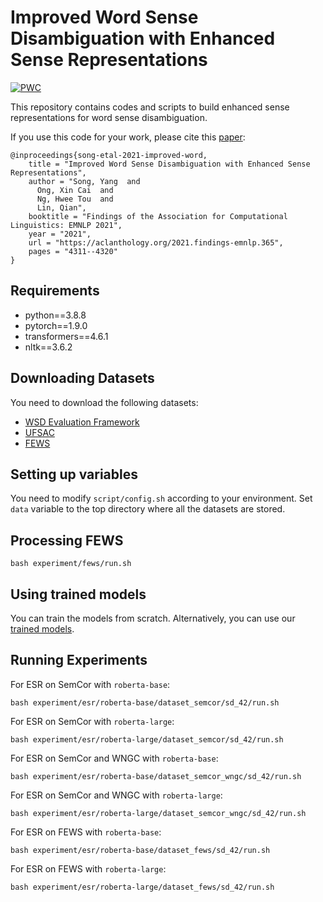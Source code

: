 # Improved Word Sense Disambiguation with Enhanced Sense Representations

[![PWC](https://img.shields.io/endpoint.svg?url=https://paperswithcode.com/badge/improved-word-sense-disambiguation-with/word-sense-disambiguation-on-supervised)](https://paperswithcode.com/sota/word-sense-disambiguation-on-supervised?p=improved-word-sense-disambiguation-with)

This repository contains codes and scripts to build enhanced sense representations for word sense disambiguation.

If you use this code for your work, please cite this [paper](https://aclanthology.org/2021.findings-emnlp.365.pdf):
```
@inproceedings{song-etal-2021-improved-word,
    title = "Improved Word Sense Disambiguation with Enhanced Sense Representations",
    author = "Song, Yang  and
      Ong, Xin Cai  and
      Ng, Hwee Tou  and
      Lin, Qian",
    booktitle = "Findings of the Association for Computational Linguistics: EMNLP 2021",
    year = "2021",
    url = "https://aclanthology.org/2021.findings-emnlp.365",
    pages = "4311--4320"
}
```

Requirements
------------

* python==3.8.8
* pytorch==1.9.0
* transformers==4.6.1
* nltk==3.6.2

Downloading Datasets
------------

You need to download the following datasets:

 * [WSD Evaluation Framework](http://lcl.uniroma1.it/wsdeval)
 * [UFSAC](https://drive.google.com/file/d/1Oigo3kzRosz2VjyA44vpJZ58tDFyLRMO)
 * [FEWS](https://nlp.cs.washington.edu/fews/)

Setting up variables
------------

You need to modify `script/config.sh` according to your environment.
Set `data` variable to the top directory where all the datasets are stored.

Processing FEWS
------------

```
bash experiment/fews/run.sh
```

Using trained models
------------

You can train the models from scratch.
Alternatively, you can use our [trained models](https://drive.google.com/file/d/1c8yooOoXsnIgJi0-To7xKNmYU-CugaeL/view?usp=sharing).

Running Experiments
------------

For ESR on SemCor with `roberta-base`:
```
bash experiment/esr/roberta-base/dataset_semcor/sd_42/run.sh
```

For ESR on SemCor with `roberta-large`:
```
bash experiment/esr/roberta-large/dataset_semcor/sd_42/run.sh
```

For ESR on SemCor and WNGC with `roberta-base`:
```
bash experiment/esr/roberta-base/dataset_semcor_wngc/sd_42/run.sh
```

For ESR on SemCor and WNGC with `roberta-large`:
```
bash experiment/esr/roberta-large/dataset_semcor_wngc/sd_42/run.sh
```

For ESR on FEWS with `roberta-base`:
```
bash experiment/esr/roberta-base/dataset_fews/sd_42/run.sh
```

For ESR on FEWS with `roberta-large`:
```
bash experiment/esr/roberta-large/dataset_fews/sd_42/run.sh
```
